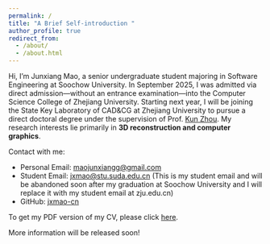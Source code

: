 ```yaml
---
permalink: /
title: "A Brief Self-introduction "
author_profile: true
redirect_from: 
  - /about/
  - /about.html
---
```


Hi, I’m Junxiang Mao, a senior undergraduate student majoring in Software Engineering at Soochow University. 
In September 2025, I was admitted via direct admission—without an entrance examination—into the Computer Science College of Zhejiang University. Starting next year, I will be joining the State Key Laboratory of CAD&CG at Zhejiang University to pursue a direct doctoral degree under the supervision of Prof. [Kun Zhou](http://kunzhou.net/). My research interests lie primarily in **3D reconstruction and computer graphics**.  

Contact with me:
- Personal Email: [maojunxiangg@gmail.com](mailto:maojunxiangg@gmail.com) 
- Student Email: [jxmao@stu.suda.edu.cn](mailto:jxmao@stu.suda.edu.cn) (This is my student email and will be abandoned soon after my graduation at Soochow University and I will replace it with my student email at zju.edu.cn)  
- GitHub: [jxmao-cn](https://github.com/jxmao-cn)

To get my PDF version of my CV, please click [here](https://jxmao-cn.github.io/files/cv-maojunxiang.pdf).

More information will be released soon!
